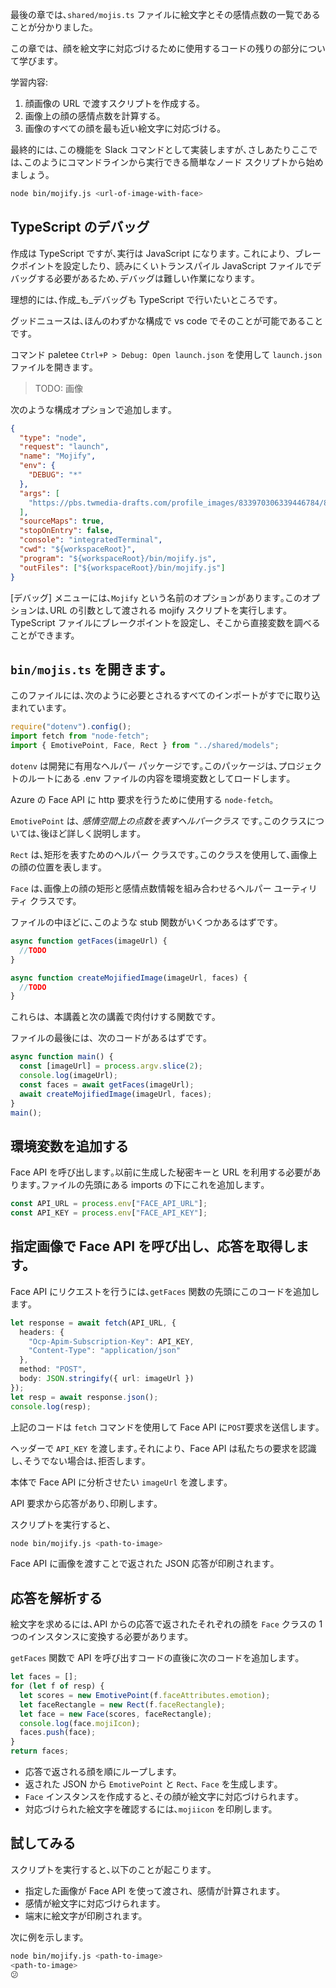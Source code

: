 最後の章では､`shared/mojis.ts` ファイルに絵文字とその感情点数の一覧であることが分かりました｡

この章では、顔を絵文字に対応づけるために使用するコードの残りの部分について学びます｡

学習内容:

1. 顔画像の URL で渡すスクリプトを作成する｡
2. 画像上の顔の感情点数を計算する｡
3. 画像のすべての顔を最も近い絵文字に対応づける｡

最終的には､この機能を Slack コマンドとして実装しますが､さしあたりここでは､このようにコマンドラインから実行できる簡単なノード スクリプトから始めましょう｡

```bash
node bin/mojify.js <url-of-image-with-face>
```

## <a name="debugging-typescript"></a>TypeScript のデバッグ

作成は TypeScript ですが､実行は JavaScript になります｡ これにより、ブレークポイントを設定したり、読みにくいトランスパイル JavaScript ファイルでデバッグする必要があるため､デバッグは難しい作業になります｡

理想的には､作成_も_デバッグも TypeScript で行いたいところです｡

グッドニュースは､ほんのわずかな構成で vs code でそのことが可能であることです｡

コマンド paletee `Ctrl+P > Debug: Open launch.json` を使用して `launch.json` ファイルを開きます｡

> TODO: 画像

次のような構成オプションで追加します｡

```json
{
  "type": "node",
  "request": "launch",
  "name": "Mojify",
  "env": {
    "DEBUG": "*"
  },
  "args": [
    "https://pbs.twmedia-drafts.com/profile_images/833970306339446784/83MO53R9_400x400.jpg"
  ],
  "sourceMaps": true,
  "stopOnEntry": false,
  "console": "integratedTerminal",
  "cwd": "${workspaceRoot}",
  "program": "${workspaceRoot}/bin/mojify.js",
  "outFiles": ["${workspaceRoot}/bin/mojify.js"]
}
```

[デバッグ] メニューには､`Mojify` という名前のオプションがあります｡このオプションは､URL の引数として渡される mojify スクリプトを実行します｡ TypeScript ファイルにブレークポイントを設定し、そこから直接変数を調べることができます。

## <a name="open-up-binmojists"></a>`bin/mojis.ts` を開きます｡

このファイルには､次のように必要とされるすべてのインポートがすでに取り込まれています｡

```typescript
require("dotenv").config();
import fetch from "node-fetch";
import { EmotivePoint, Face, Rect } from "../shared/models";
```

`dotenv` は開発に有用なヘルパー パッケージです｡このパッケージは､プロジェクトのルートにある .env ファイルの内容を環境変数としてロードします｡

Azure の Face API に http 要求を行うために使用する `node-fetch`｡

`EmotivePoint` は､ _感情空間上の点数を表すヘルパークラス_ です｡このクラスについては､後ほど詳しく説明します｡

`Rect` は､矩形を表すためのヘルパー クラスです｡このクラスを使用して､画像上の顔の位置を表します｡

`Face` は､画像上の顔の矩形と感情点数情報を組み合わせるヘルパー ユーティリティ クラスです。

ファイルの中ほどに､このような stub 関数がいくつかあるはずです｡

```typescript
async function getFaces(imageUrl) {
  //TODO
}

async function createMojifiedImage(imageUrl, faces) {
  //TODO
}
```

これらは、本講義と次の講義で肉付けする関数です｡

ファイルの最後には、次のコードがあるはずです｡

```typescript
async function main() {
  const [imageUrl] = process.argv.slice(2);
  console.log(imageUrl);
  const faces = await getFaces(imageUrl);
  await createMojifiedImage(imageUrl, faces);
}
main();
```

## <a name="add-the-environment-variables"></a>環境変数を追加する

Face API を呼び出します｡以前に生成した秘密キーと URL を利用する必要があります｡ファイルの先頭にある imports の下にこれを追加します｡

```typescript
const API_URL = process.env["FACE_API_URL"];
const API_KEY = process.env["FACE_API_KEY"];
```

## <a name="call-the-face-api-with-the-provided-image-and-get-a-response"></a>指定画像で Face API を呼び出し、応答を取得します。

Face API にリクエストを行うには､`getFaces` 関数の先頭にこのコードを追加します｡

```typescript
let response = await fetch(API_URL, {
  headers: {
    "Ocp-Apim-Subscription-Key": API_KEY,
    "Content-Type": "application/json"
  },
  method: "POST",
  body: JSON.stringify({ url: imageUrl })
});
let resp = await response.json();
console.log(resp);
```

上記のコードは `fetch` コマンドを使用して Face API に`POST`要求を送信します｡

ヘッダーで `API_KEY` を渡します｡それにより、Face API は私たちの要求を認識し､そうでない場合は､拒否します｡

本体で Face API に分析させたい `imageUrl` を渡します｡

API 要求から応答があり､印刷します｡

スクリプトを実行すると､

```bash
node bin/mojify.js <path-to-image>
```

Face API に画像を渡すことで返された JSON 応答が印刷されます｡

## <a name="parse-the-responce"></a>応答を解析する

絵文字を求めるには､API からの応答で返されたそれぞれの顔を `Face` クラスの 1 つのインスタンスに変換する必要があります。

`getFaces` 関数で API を呼び出すコードの直後に次のコードを追加します｡

```typescript
let faces = [];
for (let f of resp) {
  let scores = new EmotivePoint(f.faceAttributes.emotion);
  let faceRectangle = new Rect(f.faceRectangle);
  let face = new Face(scores, faceRectangle);
  console.log(face.mojiIcon);
  faces.push(face);
}
return faces;
```

- 応答で返される顔を順にループします。
- 返された JSON から `EmotivePoint` と `Rect`､ `Face` を生成します｡
- `Face` インスタンスを作成すると､その顔が絵文字に対応づけられます｡
- 対応づけられた絵文字を確認するには､`mojiicon` を印刷します。

## <a name="try-it-out"></a>試してみる

スクリプトを実行すると､以下のことが起こります｡

- 指定した画像が Face API を使って渡され、感情が計算されます｡
- 感情が絵文字に対応づけられます｡
- 端末に絵文字が印刷されます。

次に例を示します。

```bash
node bin/mojify.js <path-to-image>
<path-to-image>
😕
```
